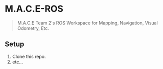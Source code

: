 # M.A.C.E-ROS
> M.A.C.E Team 2's ROS Workspace for Mapping, Navigation, Visual Odometry, Etc.

## Setup
 1. Clone this repo.
 2. etc...
